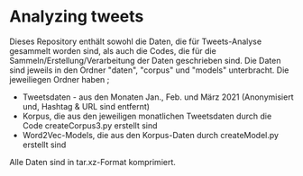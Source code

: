 # Analyzing tweets

Dieses Repository enthält sowohl die Daten, die für Tweets-Analyse gesammelt worden sind, als auch die Codes, die für die Sammeln/Erstellung/Verarbeitung der Daten geschrieben sind.
Die Daten sind jeweils in den Ordner "daten", "corpus" und "models" unterbracht. 
Die jeweiliegen Ordner haben ;
* Tweetsdaten - aus den Monaten Jan., Feb. und März 2021 (Anonymisiert und, Hashtag & URL sind entfernt)
* Korpus, die aus den jeweiligen monatlichen Tweetsdaten durch die Code createCorpus3.py erstellt sind
* Word2Vec-Models, die aus den Korpus-Daten durch createModel.py erstellt sind

Alle Daten sind in tar.xz-Format komprimiert.

